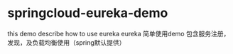 # springcloud-eureka-demo
this demo describe how to use eureka
eureka 简单使用demo
包含服务注册，发现，及负载均衡使用（spring默认提供）
